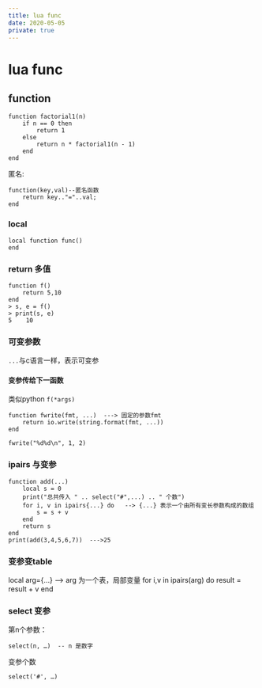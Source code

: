 ```yaml
---
title: lua func
date: 2020-05-05
private: true
---
```

# lua func
## function
    function factorial1(n)
        if n == 0 then
            return 1
        else
            return n * factorial1(n - 1)
        end
    end

匿名:

    function(key,val)--匿名函数
        return key.."="..val;
    end

### local

    local function func()
    end

### return 多值
    function f()
        return 5,10
    end
    > s, e = f()
    > print(s, e)
    5    10

### 可变参数
`...`与c语言一样，表示可变参

#### 变参传给下一函数
类似python `f(*args)`

    function fwrite(fmt, ...)  ---> 固定的参数fmt
        return io.write(string.format(fmt, ...))    
    end

    fwrite("%d%d\n", 1, 2) 

### ipairs 与变参

    function add(...)  
        local s = 0  
        print("总共传入 " .. select("#",...) .. " 个数")
        for i, v in ipairs{...} do   --> {...} 表示一个由所有变长参数构成的数组  
            s = s + v  
        end  
        return s  
    end  
    print(add(3,4,5,6,7))  --->25

### 变参变table

   local arg={...}    --> arg 为一个表，局部变量
   for i,v in ipairs(arg) do
      result = result + v
   end

### select 变参
第n个参数：

    select(n, …)  -- n 是数字

变参个数

    select('#', …) 
